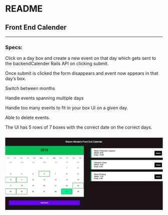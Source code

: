 # README

## Front End Calender
----
### Specs:



Click on a day box and create a new event on that day which gets sent to the backendCalender Rails API on clicking submit.


Once submit is clicked the form disappears and event now appears in that day’s box.


Switch between months


Handle events spanning multiple days


Handle too many events to fit in your box UI on a given day.


Able to delete events.


The UI has 5 rows of 7 boxes with the correct date on the correct days.

![alt text](https://raw.githubusercontent.com/S-MORA/FrontandBackCalendar/master/CalendarFrontEnd/FrontEndScreenShot.png)
